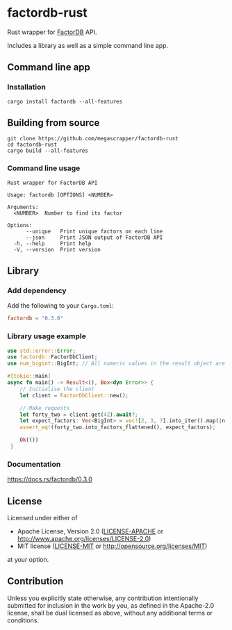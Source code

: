 # factordb-rust

Rust wrapper for [FactorDB](http://factordb.com/) API.

Includes a library as well as a simple command line app.

## Command line app

### Installation

```
cargo install factordb --all-features
```

## Building from source

```
git clone https://github.com/megascrapper/factordb-rust
cd factordb-rust
cargo build --all-features
```

### Command line usage

```
Rust wrapper for FactorDB API

Usage: factordb [OPTIONS] <NUMBER>

Arguments:
  <NUMBER>  Number to find its factor

Options:
      --unique   Print unique factors on each line
      --json     Print JSON output of FactorDB API
  -h, --help     Print help
  -V, --version  Print version
```

## Library

### Add dependency

Add the following to your `Cargo.toml`:

```toml
factordb = "0.3.0"
```

### Library usage example

```rust
use std::error::Error;
use factordb::FactorDbClient;
use num_bigint::BigInt; // All numeric values in the result object are of this type

#[tokio::main]
async fn main() -> Result<(), Box<dyn Error>> {
    // Initialise the client
    let client = FactorDbClient::new();

    // Make requests
    let forty_two = client.get(42).await?;
    let expect_factors: Vec<BigInt> = vec![2, 3, 7].into_iter().map(|n| BigInt::from(n)).collect();
    assert_eq!(forty_two.into_factors_flattened(), expect_factors);

    Ok(())
 }
```

### Documentation

<https://docs.rs/factordb/0.3.0>

## License

Licensed under either of

- Apache License, Version 2.0 ([LICENSE-APACHE](LICENSE-APACHE) or <http://www.apache.org/licenses/LICENSE-2.0>)
- MIT license ([LICENSE-MIT](LICENSE-MIT) or <http://opensource.org/licenses/MIT>)

at your option.

## Contribution

Unless you explicitly state otherwise, any contribution intentionally submitted
for inclusion in the work by you, as defined in the Apache-2.0 license, shall be
dual licensed as above, without any additional terms or conditions.
